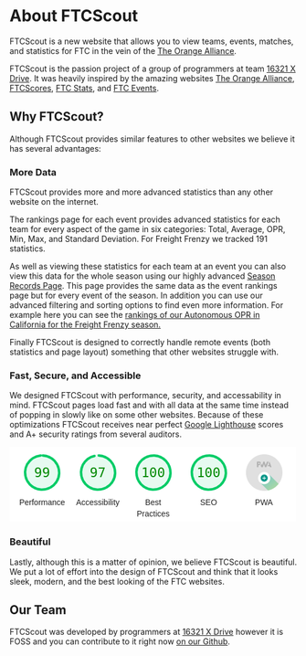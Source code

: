 # About FTCScout

FTCScout is a new website that allows you to view teams, events, matches, and statistics for FTC in the vein of the [The Orange Alliance](https://theorangealliance.org/).

FTCScout is the passion project of a group of programmers at team [16321 X Drive](ftcscout.org/teams/16321). It was heavily inspired by the amazing websites [The Orange Alliance](https://theorangealliance.org/), [FTCScores](https://ftcscores.com/), [FTC Stats](http://www.ftcstats.org/), and [FTC Events](https://ftc-events.firstinspires.org/).

## Why FTCScout?

Although FTCScout provides similar features to other websites we believe it has several advantages:

### More Data

FTCScout provides more and more advanced statistics than any other website on the internet.

The rankings page for each event provides advanced statistics for each team for every aspect of the game in six categories: Total, Average, OPR, Min, Max, and Standard Deviation. For Freight Frenzy we tracked 191 statistics.

As well as viewing these statistics for each team at an event you can also view this data for the whole season using our highly advanced [Season Records Page](/records). This page provides the same data as the event rankings page but for every event of the season. In addition you can use our advanced filtering and sorting options to find even more information. For example here you can see the [rankings of our Autonomous OPR in California for the Freight Frenzy season.]({`ftcscout.org/records/2021/teams?region=California&filter=%7B"all"%3A%5B%7B"lhs"%3A"Team"%2C"op"%3A"%3D"%2C"rhs"%3A16321%7D%5D%7D&sort=Auto+Points+OPR`})

Finally FTCScout is designed to correctly handle remote events (both statistics and page layout) something that other websites struggle with.

### Fast, Secure, and Accessible

We designed FTCScout with performance, security, and accessability in mind. FTCScout pages load fast and with all data at the same time instead of popping in slowly like on some other websites. Because of these optimizations FTCScout receives near perfect [Google Lighthouse](https://en.wikipedia.org/wiki/Google_Lighthouse) scores and A+ security ratings from several auditors.

![A screenshot of FTCScout's lighthouse scores showing 99% for Performance, 97% for Accessibility, 100% for Best Practices, and 100% for SEO.](web/static/img/lighthouse.png)

### Beautiful

Lastly, although this is a matter of opinion, we believe FTCScout is beautiful. We put a lot of effort into the design of FTCScout and think that it looks sleek, modern, and the best looking of the FTC websites.

## Our Team

FTCScout was developed by programmers at [16321 X Drive](ftcscout.org/teams/16321) however it is FOSS and you can contribute to it right now [on our Github](https://github.com/16321-X-Drive/ftc-scout).
